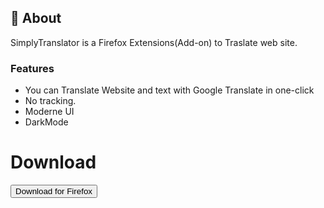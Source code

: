 ## 🧐 About <a name = "about"></a>
SimplyTranslator is a Firefox Extensions(Add-on) to Traslate web site.

### Features
* You can Translate Website and text with Google Translate in one-click
* No tracking.
* Moderne UI
* DarkMode

# Download

<button src="https://addons.mozilla.org/fr/firefox/addon/simplytranslator/">
 Download for Firefox
</button>
